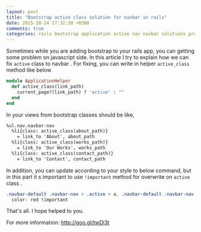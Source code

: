```yaml
---
layout: post
title: "Bootstrap active class solution for navbar in rails"
date: 2015-10-24 17:32:38 +0300
comments: true
categories: rails bootstrap application active nav navbar solutions problem ul li active_class ruby helper ror haml sass tricks tip bug fix js route
---
```



Sometimes while you are adding bootstrap to your rails app, you can getting some problem on javascript side. In this article I try to explain how we can fix `active` class to navbar . For fixing, you can write in helper `active_class` method like below

```ruby
module ApplicationHelper
  def active_class(link_path)
    current_page?(link_path) ? 'active' : ""
  end
end
```

<!-- more -->

In your views from bootstrap classes should be like,

```html
%ul.nav.navbar-nav
  %li{class: active_class(about_path)}
    = link_to 'About', about_path
  %li{class: active_class(works_path)}
    = link_to 'Our Works', works_path
  %li{class: active_class(contact_path)}
    = link_to 'Contact', contact_path
```

In addition, you can update according to your style to below command, but in this part it s important to use  `!important` method for overwrite on `active` class .

```css
.navbar-default .navbar-nav > .active > a, .navbar-default .navbar-nav > .active > a:hover, .navbar-default .navbar-nav > .active > a:active
  color: red !important
```

That's all. I hope helped to you.

For more information: http://goo.gl/twDl3t